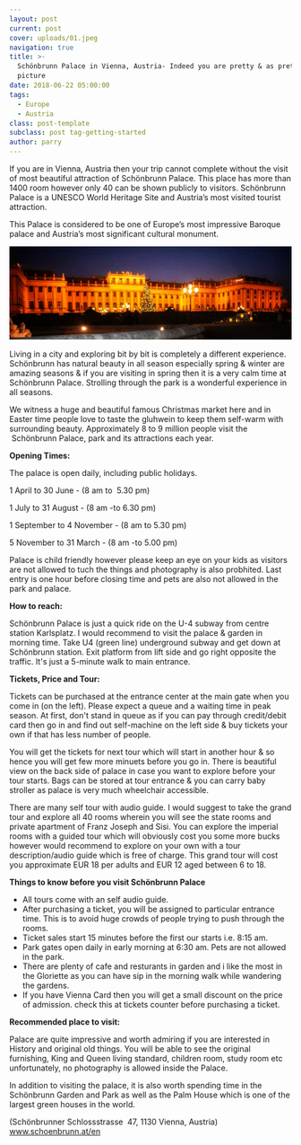 ```yaml
---
layout: post
current: post
cover: uploads/01.jpeg
navigation: true
title: >-
  Schönbrunn Palace in Vienna, Austria- Indeed you are pretty & as pretty as a
  picture
date: 2018-06-22 05:00:00
tags:
  - Europe
  - Austria
class: post-template
subclass: post tag-getting-started
author: parry
---
```


If you are in Vienna, Austria then your trip cannot complete without the visit of most beautiful attraction of Sch&ouml;nbrunn Palace. This place has more than 1400 room however only 40 can be shown publicly to visitors. Sch&ouml;nbrunn Palace is a UNESCO World Heritage Site and Austria’s most visited tourist attraction.

This Palace is considered to be one of Europe’s most impressive Baroque palace and Austria’s most significant cultural monument.

![](/uploads/01.jpeg)

Living in a city and exploring bit by bit is completely a different experience. Sch&ouml;nbrunn has natural beauty in all season especially spring & winter are amazing seasons & if you are visiting in spring then it is a very calm time at Sch&ouml;nbrunn Palace. Strolling through the park is a wonderful experience in all seasons.

We witness a huge and beautiful famous Christmas market here and in Easter time people love to taste the gluhwein to keep them self-warm with surrounding beauty. Approximately 8 to 9 million people visit the &nbsp;Sch&ouml;nbrunn Palace, park and its attractions each year.

**Opening Times:**

The palace is open daily, including public holidays.

1 April to 30 June - (8 am to &nbsp;5.30 pm)

1 July to 31 August - (8 am -to 6.30 pm)

1 September to 4 November - (8 am to 5.30 pm)

5 November to 31 March - (8 am -to 5.00 pm)

Palace is child friendly however please keep an eye on your kids as visitors are not allowed to tuch the things and photography is also probhited. Last entry is one hour before closing time and pets are also not allowed in the park and palace.

**How to reach:**

Sch&ouml;nbrunn Palace is just a quick ride on the U-4 subway from centre station Karlsplatz. I would recommend to visit the palace & garden in morning time. Take U4 (green line) underground subway and get down at Sch&ouml;nbrunn station. Exit platform from lift side and go right opposite the traffic. It's just a 5-minute walk to main entrance.

**Tickets, Price and Tour:**

Tickets can be purchased at the entrance center at the main gate when you come in (on the left). Please expect a queue and a waiting time in peak season. At first, don't stand in queue as if you can pay through credit/debit card then go in and find out self-machine on the left side & buy tickets your own if that has less number of people.

You will get the tickets for next tour which will start in another hour & so hence you will get few more minuets before you go in. There is beautiful view on the back side of palace in case you want to explore before your tour starts. Bags can be stored at tour entrance & you can carry baby stroller as palace is very much wheelchair accessible. &nbsp;&nbsp;

There are many self tour with audio guide. I would suggest to take the grand tour and explore all 40 rooms wherein you will see the state rooms and private apartment of Franz Joseph and Sisi. You can explore the imperial rooms with a guided tour which will obviously cost you some more bucks however would recommend to explore on your own with a tour description/audio guide which is free of charge. This grand tour will cost you approximate EUR 18 per adults and EUR 12 aged between 6 to 18.

**Things to know before you visit Sch&ouml;nbrunn Palace**

* All tours come with an self audio guide.
* After purchasing a ticket, you will be assigned to particular entrance time. This is to avoid huge crowds of people trying to push through the rooms.
* Ticket sales start 15 minutes before the first our starts i.e. 8:15 am.&nbsp;
* Park gates open daily in early morning at 6:30 am. Pets are not allowed in the park.&nbsp;
* There are plenty of cafe and resturants in garden and i like the most in the Gloriette as you can have sip in the morning walk while wandering the gardens.
* If you have Vienna Card then you will get a small discount on the price of admission. check this at tickets counter before purchasing a ticket.&nbsp;

**Recommended place to visit:**

Palace are quite impressive and worth admiring if you are interested in History and original old things. You will be able to see the original furnishing, King and Queen living standard, children room, study room etc unfortunately, no photography is allowed inside the Palace.

In addition to visiting the palace, it is also worth spending time in the Sch&ouml;nbrunn Garden and Park as well as the Palm House which is one of the largest green houses in the world.

(Sch&ouml;nbrunner Schlossstrasse&nbsp; 47, 1130 Vienna, Austria) www.schoenbrunn.at/en&nbsp;